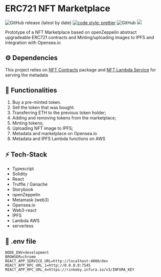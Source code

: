 # ERC721 NFT Marketplace 

![GitHub release (latest by date)](https://img.shields.io/github/v/release/silviopaganini/nft-market?style=round)
[![code style: prettier](https://img.shields.io/badge/code_style-prettier-ff69b4.svg?style=round)](https://github.com/prettier/prettier)
![GitHub](https://img.shields.io/github/license/silviopaganini/nft-market?style=round)
![](https://img.shields.io/badge/Typescript-💪-blue)


Prototype of a NFT Marketplace based on openZeppelin abstract upgradeable ERC721 contracts and Minting/uploading images to IPFS and integration with Opensea.io

## ⚙️ Dependencies

This project relies on [NFT Contracts](https://github.com/silviopaganini/nft-contracts) package and [NFT Lambda Service](https://github.com/silviopaganini/nft-market-service) for serving the metadata

## 🔬 Functionalities

1. Buy a pre-minted token.
2. Sell the token that was bought.
3. Transferring ETH to the previous token holder;
4. Adding and removing tokens from the marketplace;
5. Minting tokens;
6. Uploading NFT image to IPFS;
7. Metadata and marketplace on Opensea.io
8. Metadata and IPFS Lambda functions on AWS





## ⚡️ Tech-Stack

- Typescript
- Solidity
- React
- Truffle / Ganache
- Storybook
- openZeppelin
- Metamask (web3)
- Opensea.io
- Web3-react
- IPFS
- Lambda AWS
- serverless

## 🔧 .env file 

```
NODE_ENV=development
BROWSER=chrome
REACT_APP_SERVICE_URL=http://localhost:4000/dev
REACT_APP_RPC_URL_1=http://0.0.0.0:7545
REACT_APP_RPC_URL_4=https://rinkeby.infura.io/v3/INFURA_KEY

```
